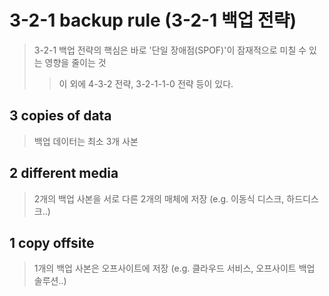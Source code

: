 # 3-2-1 backup rule (3-2-1 백업 전략)

> 3-2-1 백업 전략의 핵심은 바로 '단일 장애점(SPOF)'이 잠재적으로 미칠 수 있는 영향을 줄이는 것
>
> > 이 외에 4-3-2 전략, 3-2-1-1-0 전략 등이 있다.

## 3 copies of data

> 백업 데이터는 최소 3개 사본

## 2 different media

> 2개의 백업 사본을 서로 다른 2개의 매체에 저장 (e.g. 이동식 디스크, 하드디스크..)

## 1 copy offsite

> 1개의 백업 사본은 오프사이트에 저장 (e.g. 클라우드 서비스, 오프사이트 백업 솔루션..)

